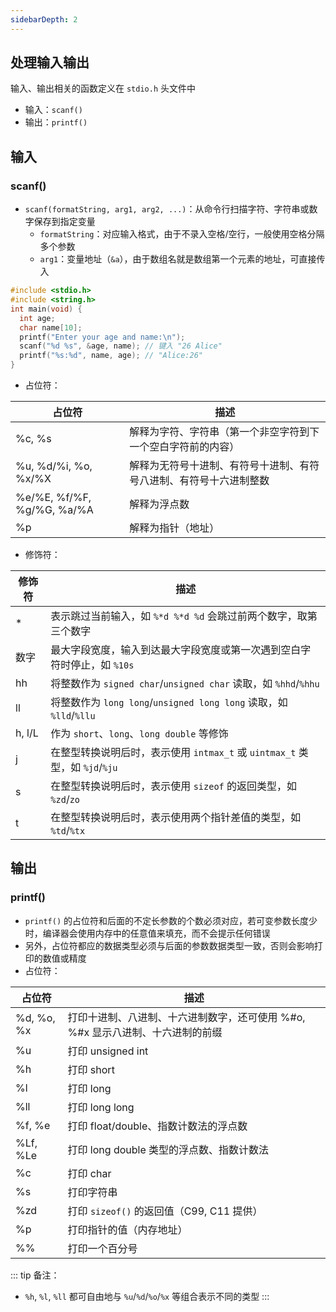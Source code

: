 ```yaml
---
sidebarDepth: 2
---
```



## 处理输入输出

输入、输出相关的函数定义在 `stdio.h` 头文件中
+ 输入：`scanf()`
+ 输出：`printf()`


## 输入

### scanf()

+ `scanf(formatString, arg1, arg2, ...)`：从命令行扫描字符、字符串或数字保存到指定变量
  + `formatString`：对应输入格式，由于不录入空格/空行，一般使用空格分隔多个参数
  + `arg1`：变量地址（`&a`），由于数组名就是数组第一个元素的地址，可直接传入
```c
#include <stdio.h>
#include <string.h>
int main(void) {
  int age;
  char name[10];
  printf("Enter your age and name:\n");
  scanf("%d %s", &age, name); // 键入 "26 Alice"
  printf("%s:%d", name, age); // "Alice:26"
}
```

+ 占位符：

|占位符|描述|
|-|-|
%c, %s|解释为字符、字符串（第一个非空字符到下一个空白字符前的内容）
%u, %d/%i, %o, %x/%X|解释为无符号十进制、有符号十进制、有符号八进制、有符号十六进制整数
%e/%E, %f/%F, %g/%G, %a/%A|解释为浮点数
%p|解释为指针（地址）

+ 修饰符：

|修饰符|描述|
|-|-|
*|表示跳过当前输入，如 `%*d %*d %d` 会跳过前两个数字，取第三个数字
数字|最大字段宽度，输入到达最大字段宽度或第一次遇到空白字符时停止，如 `%10s`
hh|将整数作为 `signed char`/`unsigned char` 读取，如 `%hhd`/`%hhu`
ll|将整数作为 `long long`/`unsigned long long` 读取，如 `%lld`/`%llu`
h, l/L|作为 `short`、`long`、`long double` 等修饰
j|在整型转换说明后时，表示使用 `intmax_t` 或 `uintmax_t` 类型，如 `%jd`/`%ju`
s|在整型转换说明后时，表示使用 `sizeof` 的返回类型，如 `%zd`/`zo`
t|在整型转换说明后时，表示使用两个指针差值的类型，如 `%td`/`%tx`


## 输出

### printf()

+ `printf()` 的占位符和后面的不定长参数的个数必须对应，若可变参数长度少时，编译器会使用内存中的任意值来填充，而不会提示任何错误
+ 另外，占位符都应的数据类型必须与后面的参数数据类型一致，否则会影响打印的数值或精度
+ 占位符：

|占位符|描述|
|-|-|
%d, %o, %x|打印十进制、八进制、十六进制数字，还可使用 %#o, %#x 显示八进制、十六进制的前缀
%u|打印 unsigned int
%h|打印 short
%l|打印 long
%ll|打印 long long
%f, %e|打印 float/double、指数计数法的浮点数
%Lf, %Le|打印 long double 类型的浮点数、指数计数法
%c|打印 char
%s|打印字符串
%zd|打印 `sizeof()` 的返回值（C99, C11 提供）
%p|打印指针的值（内存地址）
%%|打印一个百分号

::: tip 备注：
+ `%h`, `%l`, `%ll` 都可自由地与 `%u`/`%d`/`%o`/`%x` 等组合表示不同的类型
:::
